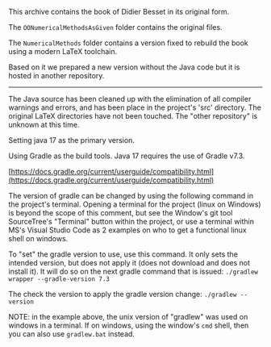 This archive contains the book of Didier Besset in its original form. 

The `OONumericalMethodsAsGiven` folder contains the original files.

The `NumericalMethods` folder contains a version fixed to rebuild the book using a modern LaTeX toolchain.

Based on it we prepared a new version without the Java code but it is hosted in another repository.


<hr />

The Java source has been cleaned up with the elimination of all compiler warnings and errors, and has been
place in the project's 'src' directory. The original LaTeX directories have not been touched.  The 
"other repository" is unknown at this time.

Setting java 17 as the primary version.

Using Gradle as the build tools.  Java 17 requires the use of Gradle v7.3.

[https://docs.gradle.org/current/userguide/compatibility.html](https://docs.gradle.org/current/userguide/compatibility.html)

The version of gradle can be changed by using the following command in the project's terminal.
Opening a terminal for the project (linux on Windows) is beyond the scope of this comment, but see
the Window's git tool SourceTree's "Terminal" button within the project, or use a terminal within
MS's Visual Studio Code as 2 examples on who to get a functional linux shell on windows.

To "set" the gradle version to use, use this command. It only sets the intended version, but does not
apply it (does not download and does not install it).  It will do so on the next gradle command that 
is issued:
`./gradlew wrapper --gradle-version 7.3`

The check the version to apply the gradle version change:
`./gradlew --version`

NOTE: in the example above, the unix version of "gradlew" was used on windows in a terminal.  If on windows, 
using the window's `cmd` shell, then you can also use `gradlew.bat` instead.

